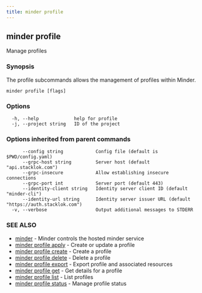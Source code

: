 ```yaml
---
title: minder profile
---
```

## minder profile

Manage profiles

### Synopsis

The profile subcommands allows the management of profiles within Minder.

```
minder profile [flags]
```

### Options

```
  -h, --help             help for profile
  -j, --project string   ID of the project
```

### Options inherited from parent commands

```
      --config string            Config file (default is $PWD/config.yaml)
      --grpc-host string         Server host (default "api.stacklok.com")
      --grpc-insecure            Allow establishing insecure connections
      --grpc-port int            Server port (default 443)
      --identity-client string   Identity server client ID (default "minder-cli")
      --identity-url string      Identity server issuer URL (default "https://auth.stacklok.com")
  -v, --verbose                  Output additional messages to STDERR
```

### SEE ALSO

* [minder](minder.md)	 - Minder controls the hosted minder service
* [minder profile apply](minder_profile_apply.md)	 - Create or update a profile
* [minder profile create](minder_profile_create.md)	 - Create a profile
* [minder profile delete](minder_profile_delete.md)	 - Delete a profile
* [minder profile export](minder_profile_export.md)	 - Export profile and associated resources
* [minder profile get](minder_profile_get.md)	 - Get details for a profile
* [minder profile list](minder_profile_list.md)	 - List profiles
* [minder profile status](minder_profile_status.md)	 - Manage profile status

